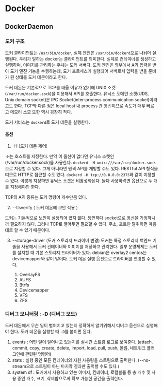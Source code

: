 # Docker

## DockerDaemon

### 도커 구조

도커 클라이언트는 `/usr/bin/docker`, 실제 엔진은 `/usr/bin/dockerd`으로 나뉘어 실행된다.
우리가 말하는 docker는 클라이언트를 의미한다. 실제로 컨테이너를 생성하고 실행하며, 이미지를 관리하는 주체는 도커 서버다.
도커 엔진은 외부에서 API 입력을 받아 도커 엔진 기능을 수행하는데, 도커 프로세스가 실행되어 서버로서 입력을 받을 준비가 된 상태를 도커 데몬이라고 한다.

도커 데몬은 기본적으로 TCP를 태울 이유가 없기에 UNIX 소켓(`/var/run/docker.sock`)을 이용해서 API를 호출한다. 
유닉스 도메인 소켓(UDS, Unix domain socket)은 IPC Socket(inter-process communication socket)이라고도 한다. 
TCP와 다른 점은 local host 내 process 간 통신이므로 속도가 매우 빠르고 메모리 소모 또한 역시 굉장히 적다.


도커 서비스는 `dockerd`로 도커 데몬을 실행한다. 


#### 옵션

1. -H (도커 데몬 제어)

`-H`는 호스트를 지정한다. 만약 이 옵션이 없다면 유닉스 소켓인 (/var/run/docker.sock)을 사용한다. 
`dockerd -H unix:///var/run/docker.sock`으로 지정할 수 있다. 그게 아니라면 원격 API를 개방할 수도 있다. RESTful API 형식을 띠므로 HTTP로 접근할 수도 있다.
`dockerd -H tcp://0.0.0.0:2375`와 같이 지정할 수 있다. 이렇게 지정하면 유닉스 소켓은 비활성화된다.  둘다 사용하려면 옵션으로 두 개를 지정해야만 한다.

TCP의 API 종류는 도커 명령어 개수만큼 있다.


2. --tlsverify ( 도커 데몬에 보안 적용 )

도커는 기본적으로 보안이 설정되어 있지 않다. 당연하다 socket으로 통신을 가정하니까 필요하지 않다.  그러나 TCP로 열어두면 필요할 수 있다. 주소, 포트만 탈취하면
마음대로 할 수 있기 때문이다.


3. --storage-driver (도커 스토리지 드라이버 변경)
도커는 특정 스토리지 백엔드 기술을 사용해서 도커 컨테이너와 이미지를 저장하고 관리한다. 일부 운영체제는 도커를 설치할 때 기본 스토리지 드라이버가 있다. debian은 overlay2
centos는 devicemapper와 같이 말이다. 도커 데몬 실행 옵션으로 드라이버를 변경할 수 있다. 
        
   1. OverlayFS
   2. AUFS
   3. Btrfs
   4. Devicemapper
   5. VFS
   6. ZFS


### 디버그 모니터링 :  -D (디버그 모드)
도커 데몬에서 무슨 일이 벌어지고 있는지 정확하게 알기위해서 디버그 옵션으로 실행해야 한다. 도커 데몬을 실행할 때 `-D`를 붙이면 된다.

1. events : 어떤 일이 일어나고 있는지를 실시간 스트림 로그로 보여준다. (attach, commit, copy, create, delete, import, load, pull, push, 볼륨, 네트워크 플러그인에 관련된 명령어)
2. stats  : 실행 중인 모든 컨테이너의 자원 사용량을 스트림으로 출력한다. (--no-stream으로 스트림이 아닌 마지막 결과만 출력할 수도 있다.)
3. system df : 도커에서 사용하고 있는 이미지, 컨테이너, 로컬볼륨 등 총 개수 및 사용 중인 개수, 크기, 삭제함으로써 확보 가능한 공간을 출력한다. 